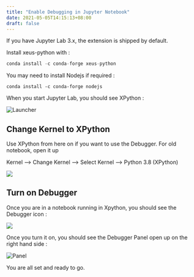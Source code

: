 ```yaml
---
title: "Enable Debugging in Jupyter Notebook"
date: 2021-05-05T14:15:13+08:00
draft: false
---
```


If you have Jupyter Lab 3.x, the extension is shipped by default. 

Install xeus-python with :

```python
conda install -c conda-forge xeus-python
```

You may need to install Nodejs if required :

`conda install -c conda-forge nodejs`

When you start Jupyter Lab, you should see XPython :

![Launcher](/images/jupyter/Launcher.png)

## Change Kernel to XPython

Use XPython from here on if you want to use the Debugger.  For old notebook, open it up

Kernel --> Change Kernel --> Select Kernel --> Python 3.8 (XPython)

![](/images/jupyter/Kernel.png)

## Turn on Debugger

Once you are in a notebook running in Xpython, you should see the Debugger icon :

![](/Users/Chuky/Documents/Hugo/hugoblog/static/images/jupyter/Enable.png)

Once you turn it on, you should see the Debugger Panel open up on the right hand side :

![Panel](/images/jupyter/Panel.png)

You are all set and ready to go. 